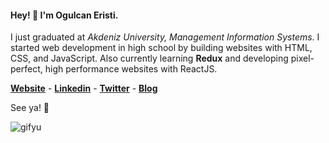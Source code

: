 #### Hey! 👋 I'm Ogulcan Eristi.

I just graduated at *Akdeniz University, Management Information Systems*. I started web development in high school by building websites with HTML, CSS, and JavaScript. Also currently learning **Redux** and developing pixel-perfect, high performance websites with ReactJS.

**[Website](https://www.ogulcaneristi.com)** - **[Linkedin](https://www.linkedin.com/in/ogulcaneristi/)** - **[Twitter](https://twitter.com/ogulcaanX)** - **[Blog](https://medium.com/@olcaneristi)**

See ya! 🤙

![gifyu](https://media.giphy.com/media/ui1hpJSyBDWlG/giphy.gif)
